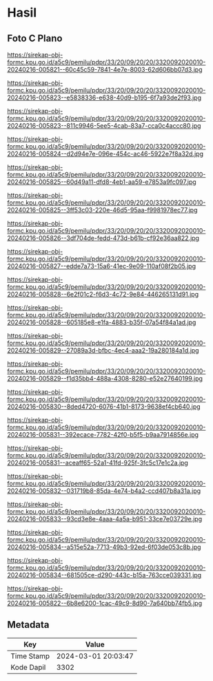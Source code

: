 # Hasil

## Foto C Plano

https://sirekap-obj-formc.kpu.go.id/a5c9/pemilu/pdpr/33/20/09/20/20/3320092020010-20240216-005821--60c45c59-7841-4e7e-8003-62d606bb07d3.jpg

https://sirekap-obj-formc.kpu.go.id/a5c9/pemilu/pdpr/33/20/09/20/20/3320092020010-20240216-005823--e5838336-e638-40d9-b195-6f7a93de2f93.jpg

https://sirekap-obj-formc.kpu.go.id/a5c9/pemilu/pdpr/33/20/09/20/20/3320092020010-20240216-005823--811c9946-5ee5-4cab-83a7-cca0c4accc80.jpg

https://sirekap-obj-formc.kpu.go.id/a5c9/pemilu/pdpr/33/20/09/20/20/3320092020010-20240216-005824--d2d94e7e-096e-454c-ac46-5922e7f8a32d.jpg

https://sirekap-obj-formc.kpu.go.id/a5c9/pemilu/pdpr/33/20/09/20/20/3320092020010-20240216-005825--60d49a11-dfd8-4eb1-aa59-e7853a9fc097.jpg

https://sirekap-obj-formc.kpu.go.id/a5c9/pemilu/pdpr/33/20/09/20/20/3320092020010-20240216-005825--3ff53c03-220e-46d5-95aa-f9981978ec77.jpg

https://sirekap-obj-formc.kpu.go.id/a5c9/pemilu/pdpr/33/20/09/20/20/3320092020010-20240216-005826--3df704de-fedd-473d-b61b-cf92e36aa822.jpg

https://sirekap-obj-formc.kpu.go.id/a5c9/pemilu/pdpr/33/20/09/20/20/3320092020010-20240216-005827--edde7a73-15a6-41ec-9e09-110af08f2b05.jpg

https://sirekap-obj-formc.kpu.go.id/a5c9/pemilu/pdpr/33/20/09/20/20/3320092020010-20240216-005828--6e2f01c2-f6d3-4c72-9e84-446265131d91.jpg

https://sirekap-obj-formc.kpu.go.id/a5c9/pemilu/pdpr/33/20/09/20/20/3320092020010-20240216-005828--605185e8-e1fa-4883-b35f-07a54f84a1ad.jpg

https://sirekap-obj-formc.kpu.go.id/a5c9/pemilu/pdpr/33/20/09/20/20/3320092020010-20240216-005829--27089a3d-bfbc-4ec4-aaa2-19a280184a1d.jpg

https://sirekap-obj-formc.kpu.go.id/a5c9/pemilu/pdpr/33/20/09/20/20/3320092020010-20240216-005829--f1d35bb4-488a-4308-8280-e52e27640199.jpg

https://sirekap-obj-formc.kpu.go.id/a5c9/pemilu/pdpr/33/20/09/20/20/3320092020010-20240216-005830--8ded4720-6076-41b1-8173-9638ef4cb640.jpg

https://sirekap-obj-formc.kpu.go.id/a5c9/pemilu/pdpr/33/20/09/20/20/3320092020010-20240216-005831--392ecace-7782-42f0-b5f5-b9aa7914856e.jpg

https://sirekap-obj-formc.kpu.go.id/a5c9/pemilu/pdpr/33/20/09/20/20/3320092020010-20240216-005831--aceaff65-52a1-41fd-925f-3fc5c17e1c2a.jpg

https://sirekap-obj-formc.kpu.go.id/a5c9/pemilu/pdpr/33/20/09/20/20/3320092020010-20240216-005832--031719b8-85da-4e74-b4a2-ccd407b8a31a.jpg

https://sirekap-obj-formc.kpu.go.id/a5c9/pemilu/pdpr/33/20/09/20/20/3320092020010-20240216-005833--93cd3e8e-4aaa-4a5a-b951-33ce7e03729e.jpg

https://sirekap-obj-formc.kpu.go.id/a5c9/pemilu/pdpr/33/20/09/20/20/3320092020010-20240216-005834--a515e52a-7713-49b3-92ed-6f03de053c8b.jpg

https://sirekap-obj-formc.kpu.go.id/a5c9/pemilu/pdpr/33/20/09/20/20/3320092020010-20240216-005834--681505ce-d290-443c-b15a-763cce039331.jpg

https://sirekap-obj-formc.kpu.go.id/a5c9/pemilu/pdpr/33/20/09/20/20/3320092020010-20240216-005822--6b8e6200-1cac-49c9-8d90-7a640bb74fb5.jpg


## Metadata

| Key        | Value               |
| ---------- | ------------------- |
| Time Stamp | 2024-03-01 20:03:47 |
| Kode Dapil | 3302                |



